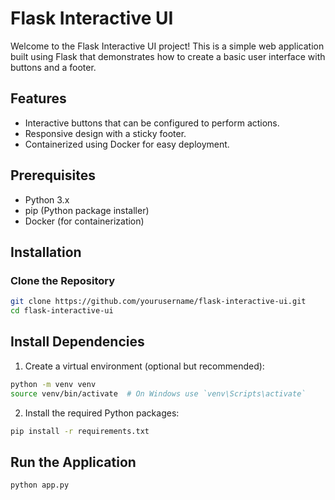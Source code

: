 # Flask Interactive UI

Welcome to the Flask Interactive UI project! This is a simple web application built using Flask that demonstrates how to create a basic user interface with buttons and a footer.

## Features

- Interactive buttons that can be configured to perform actions.
- Responsive design with a sticky footer.
- Containerized using Docker for easy deployment.

## Prerequisites

- Python 3.x
- pip (Python package installer)
- Docker (for containerization)

## Installation

### Clone the Repository

```bash
git clone https://github.com/yourusername/flask-interactive-ui.git
cd flask-interactive-ui
```

## Install Dependencies
1. Create a virtual environment (optional but recommended):

```bash
python -m venv venv
source venv/bin/activate  # On Windows use `venv\Scripts\activate`
```
2. Install the required Python packages:
   
```bash
pip install -r requirements.txt
```

## Run the Application

```bash
python app.py
```
